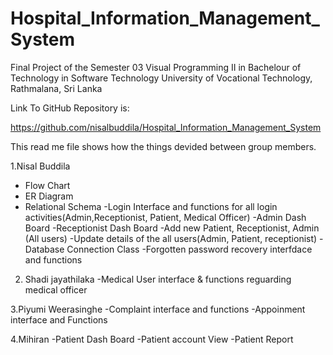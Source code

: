 # Hospital_Information_Management_System
Final Project of the Semester 03 Visual Programming II in Bachelour of Technology in Software Technology
University of Vocational Technology, Rathmalana, Sri Lanka

Link To GitHub Repository is:

https://github.com/nisalbuddila/Hospital_Information_Management_System


This read me file shows how the things devided between group members.

1.Nisal Buddila
- Flow Chart
- ER Diagram
- Relational Schema
-Login Interface and functions for all login activities(Admin,Receptionist, Patient, Medical Officer)
-Admin Dash Board
-Receptionist Dash Board
-Add new Patient, Receptionist, Admin (All users)
-Update details of the all users(Admin, Patient, receptionist)
-Database Connection Class
-Forgotten password recovery interfdace and functions

2. Shadi jayathilaka
-Medical User interface & functions reguarding medical officer

3.Piyumi Weerasinghe
-Complaint interface and functions
-Appoinment interface and Functions

4.Mihiran
-Patient Dash Board
-Patient account View
-Patient Report
